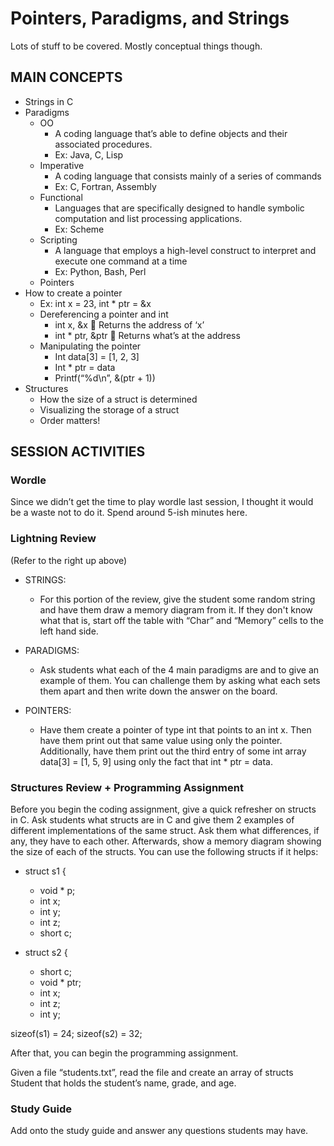 # Pointers, Paradigms, and Strings 

Lots of stuff to be covered. Mostly conceptual things though.

## MAIN CONCEPTS

- Strings in C
- Paradigms
    - OO
        - A coding language that’s able to define objects and their associated procedures.
        - Ex: Java, C, Lisp
    - Imperative
        - A coding language that consists mainly of a series of commands 
        -  Ex: C, Fortran, Assembly
    - Functional
        - Languages that are specifically designed to handle symbolic computation and list processing applications.
        - Ex: Scheme
    - Scripting
        - A language that employs a high-level construct to interpret and execute one command at a time 
        - Ex: Python, Bash, Perl
    - Pointers
- How to create a pointer
    - Ex: int x = 23, int * ptr = &x
    - Dereferencing a pointer and int
        - int x, &x  Returns the address of ‘x’
        - int * ptr, &ptr  Returns what’s at the address
    - Manipulating the pointer
        - Int data[3] = [1, 2, 3]
        - Int * ptr = data
        - Printf(“%d\n”, &(ptr + 1))
- Structures 
    - How the size of a struct is determined
    - Visualizing the storage of a struct
    - Order matters!


## SESSION ACTIVITIES   

### Wordle

Since we didn’t get the time to play wordle last session, I thought it would be a waste not to do it. Spend 
around 5-ish minutes here.


### Lightning Review

(Refer to the right up above)

- STRINGS:
    - For this portion of the review, give the student some random string and have them draw a memory diagram from it. If they don't know what that is, start off the table with “Char” and “Memory” cells to the left hand side.

- PARADIGMS:
    - Ask students what each of the 4 main paradigms are and to give an example of them. You can challenge them by asking what each sets them apart and then write down the answer on the board.

- POINTERS:
    - Have them create a pointer of type int that points to an int x. Then have them print out that same value using only the pointer. Additionally, have them print out the third entry of some int array data[3] = [1, 5, 9] using only the fact that int * ptr = data.



### Structures Review + Programming Assignment

Before you begin the coding assignment, give a quick refresher on structs in C. Ask students what structs are in C and give them 2 examples of different implementations of the same struct. Ask them what differences, if any, they have to each other. Afterwards, show a memory diagram showing the size of each of the structs. You can use the following structs if it helps:

- struct s1 {
    - void * p;
    - int x;
    - int y;
    - int z;
    - short c;

- struct s2 {
    - short c;
    - void * ptr;
    - int x;
    - int z;
    - int y;

sizeof(s1) = 24;
sizeof(s2) = 32;

After that, you can begin the programming assignment.

Given a file “students.txt”, read the file and create an array of structs Student that holds the student’s name, grade, and age. 


### Study Guide

Add onto the study guide and answer any questions students may have.